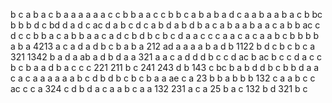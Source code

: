 b
c
a
b
a
c
b
a
a
a
a
a
a
c
c
b
b
a
a
c
c
b
b
c
a
b
a
b
a
d
c a
a
b
a
a
b
a
c
b
bc
b
b
b d
c
bd
d
a d
c
ac
d a
b
c
d
c
a
b d
a b
d b
a
c a
b
a
a
b
a
a
c
a
b
b
ac
c
d
c
c
b
b
a
c a
b
b
a
a
c
a
d
c
b
d
b
c
b
c
d
a
a c
c
c
a
a
c a
c
a
a
b
c
b
b
b
b
a
b
a
4213
a c
a
d
a
d
b
c
b
a
b a
212
ad
a
a
a
a
b
a
d
b
1122
b d
c
b
c
b
c
a
321
1342
b
a
d
a
ab
a d
b
d
a
a
321
a
a
c a
d
d
d b
c
c
d
ac
b
ac 
b
c
c
d
a c
c
b
c
b
a
a
d
b
a
c
c
c
221 211
b
c
241 243
d
b
143
c
bc
b
a
b
d
d
b
c b
b
d
a
a
c
a
c
a
a
a
a
a
a
b
c
d
b
d
b
c
b
c
b
a
a
ae
c
a
23
b
b a
b
b
b
132
c
a
a
b
c
c
ac
c
c a
324
c
d
b
d
a
c
a
a
b c
a
a
132 231
a
c
a 25
b
a
c
132
b
d
321
b
c
